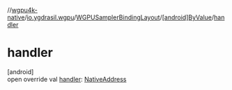 //[wgpu4k-native](../../../../index.md)/[io.ygdrasil.wgpu](../../index.md)/[WGPUSamplerBindingLayout](../index.md)/[[android]ByValue](index.md)/[handler](handler.md)

# handler

[android]\
open override val [handler](handler.md): [NativeAddress](../../../ffi/-native-address/index.md)